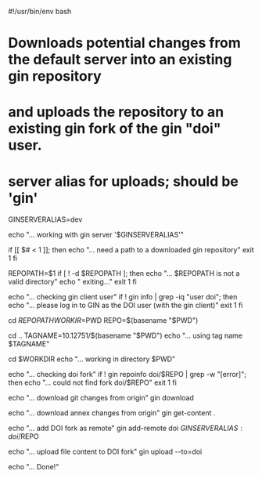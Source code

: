 #!/usr/bin/env bash
#
# Downloads potential changes from the default server into an existing gin repository
# and uploads the repository to an existing gin fork of the gin "doi" user.

# server alias for uploads; should be 'gin'
GINSERVERALIAS=dev

echo "... working with gin server '$GINSERVERALIAS'"

if [[ $# < 1 ]]; then
  echo "... need a path to a downloaded gin repository"
  exit 1
fi

REPOPATH=$1
if [ ! -d $REPOPATH ]; then
    echo "... $REPOPATH is not a valid directory"
    echo "    exiting..."
    exit 1
fi

echo "... checking gin client user"
if ! gin info | grep -iq "user doi"; then
  echo "... please log in to GIN as the DOI user (with the gin client)"
  exit 1
fi

cd $REPOPATH
WORKIR=$PWD
REPO=$(basename "$PWD")

cd ..
TAGNAME=10.12751/$(basename "$PWD")
echo "... using tag name $TAGNAME"

cd  $WORKDIR
echo "... working in directory $PWD"

echo "... checking doi fork"
if ! gin repoinfo doi/$REPO | grep -w "[error]"; then
  echo "... could not find fork doi/$REPO"
  exit 1
fi

echo "... download git changes from origin"
gin download

echo "... download annex changes from origin"
gin get-content .

echo "... add DOI fork as remote"
gin add-remote doi $GINSERVERALIAS:doi/$REPO

echo "... upload file content to DOI fork"
gin upload --to=doi

echo "... Done!"
